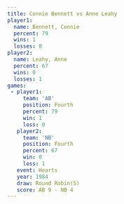 ```yaml
---
title: Connie Bennett vs Anne Leahy
player1:               
  name: Bennett, Connie
  percent: 79          
  wins: 1              
  losses: 0            
player2:               
  name: Leahy, Anne    
  percent: 67          
  wins: 0              
  losses: 1            
games:
 - player1:          
     team: 'AB'      
     position: Fourth
     percent: 79     
     win: 1          
     loss: 0         
   player2:          
     team: 'NB'      
     position: Fourth
     percent: 67     
     win: 0          
     loss: 1         
   event: Hearts       
   year: 1984          
   draw: Round Robin(5)
   score: AB 9 - NB 4  
---
```

